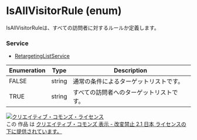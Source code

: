 # IsAllVisitorRule (enum)
IsAllVisitorRuleは、すべての訪問者に対するルールか定義します。

### Service
+ [RetargetingListService](../services/RetargetingListService.md)

| Enumeration | Type | Description | 
|---|---|---|
| FALSE| string| 通常の条件によるターゲットリストです。|
| TRUE| string| すべての訪問者へのターゲットリストです。|

<a rel="license" href="http://creativecommons.org/licenses/by-nd/2.1/jp/"><img alt="クリエイティブ・コモンズ・ライセンス" style="border-width:0" src="https://i.creativecommons.org/l/by-nd/2.1/jp/88x31.png" /></a><br />この 作品 は <a rel="license" href="http://creativecommons.org/licenses/by-nd/2.1/jp/">クリエイティブ・コモンズ 表示 - 改変禁止 2.1 日本 ライセンスの下に提供されています。</a>
